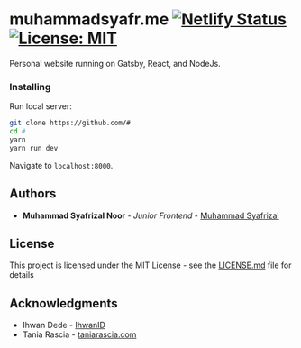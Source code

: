 # muhammadsyafr.me [![Netlify Status](https://api.netlify.com/api/v1/badges/5d79476b-012c-49b9-a2d9-f20c56855bd6/deploy-status)](https://app.netlify.com/sites/ihwan/deploys) [![License: MIT](https://img.shields.io/badge/License-MIT-blue.svg)](https://opensource.org/licenses/MIT)

Personal website running on Gatsby, React, and NodeJs.

### Installing

Run local server:

```bash
git clone https://github.com/#
cd #
yarn
yarn run dev
```

Navigate to `localhost:8000`.

## Authors

* **Muhammad Syafrizal Noor** - *Junior Frontend* - [Muhammad Syafrizal](https://github.com/muhammadsyafr)

## License

This project is licensed under the MIT License - see the [LICENSE.md](LICENSE.md) file for details

## Acknowledgments

- Ihwan Dede - [IhwanID](https://github.com/ihwanid)
- Tania Rascia - [taniarascia.com](https://github.com/taniarascia/taniarascia.com/)